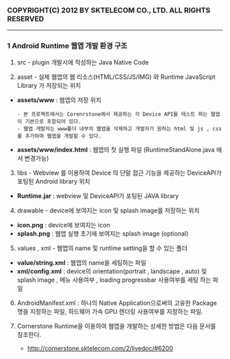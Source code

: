 ### COPYRIGHT(C) 2012 BY SKTELECOM CO., LTD. ALL RIGHTS RESERVED ###

----------

### 1 Android Runtime 웹앱 개발 환경 구조 

1) src - plugin 개발시에 작성하는 Java Native Code

2) asset - 실제 웹앱의 웹 리소스(HTML/CSS/JS/IMG) 와 Runtime JavaScript Library 가 저장되는 위치 
	
-	**assets/www** : 웹앱의 저장 위치 

		- 본 프로젝트에서는 Corenrstone에서 제공하는 각 Device API를 테스트 하는 웹앱이 기본으로 포함되어 있다. 
		- 웹앱 개발자는 www폴더 내부의 웹앱을 삭제하고 개발자가 원하는 html 및 js , css 를 추가하여 웹앱을 개발할 수 있다. 

-	**assets/www/index.html** : 웹앱의 첫 실행 파일 (RuntimeStandAlone.java 에서 변경가능) 

3) libs - Webview 를 이용하여 Device 의 단말 접근 기능을 제공하는 DeviceAPI가 포팅된 Android library 위치 

-	**Runtime.jar** : webview 및 DeviceAPI가 포팅된 JAVA library

4) drawable - device에 보여지는 icon 및 splash image를 저장하는 위치 

-	**icon.png** : device에 보여지는 icon
-	**splash.png** : 웹앱 실행 초기에 보여지는 splash image (optional) 

5) values , xml - 웹앱의 name 및 runtime setting을 할 수 있는 폴더 

-	**value/string.xml** : 웹앱의 name을 세팅하는 파일 
-	**xml/config.xml** : device의 orientation(portrait , landscape , auto) 및 splash image , 메뉴 사용여부 , loading progressbar 사용여부를 세팅 하는 파일 

6) AndroidManifest.xml : 하나의 Native Application으로써의 고유한 Package 명을 지정하는 파일, 하드웨어 가속 GPU 렌더링 사용여부를 지정하는 파일.


7) Cornerstone Runtime을 이용하여 웹앱을 개발하는 상세한 방법은 다음 문서를 참조한다. 

	- http://cornerstone.sktelecom.com/2/livedoc/#6200